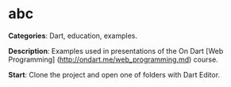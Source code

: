 # abc

**Categories**: Dart, education, examples.

**Description**:
Examples used in presentations of the On Dart [Web Programming] (http://ondart.me/web_programming.md) course.

**Start**:
Clone the project and open one of folders with Dart Editor. 








